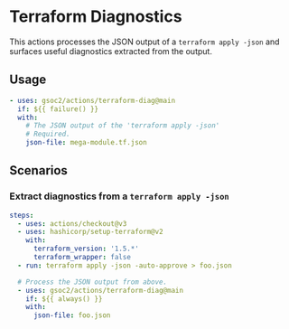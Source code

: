 # Terraform Diagnostics

This actions processes the JSON output of a `terraform apply -json` and surfaces
useful diagnostics extracted from the output.

## Usage

```yaml
- uses: gsoc2/actions/terraform-diag@main
  if: ${{ failure() }}
  with:
    # The JSON output of the 'terraform apply -json'
    # Required.
    json-file: mega-module.tf.json
```

## Scenarios

### Extract diagnostics from a `terraform apply -json`

```yaml
steps:
  - uses: actions/checkout@v3
  - uses: hashicorp/setup-terraform@v2
    with:
      terraform_version: '1.5.*'
      terraform_wrapper: false
  - run: terraform apply -json -auto-approve > foo.json

  # Process the JSON output from above.
  - uses: gsoc2/actions/terraform-diag@main
    if: ${{ always() }}
    with:
      json-file: foo.json
```
